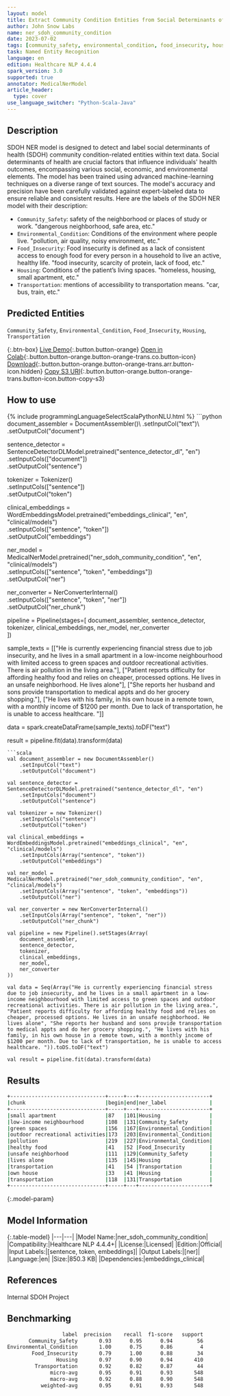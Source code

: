 ```yaml
---
layout: model
title: Extract Community Condition Entities from Social Determinants of Health Texts
author: John Snow Labs
name: ner_sdoh_community_condition
date: 2023-07-02
tags: [community_safety, environmental_condition, food_insecurity, housing, transportation, sdoh, socal_determinants, en, licensed, public_health]
task: Named Entity Recognition
language: en
edition: Healthcare NLP 4.4.4
spark_version: 3.0
supported: true
annotator: MedicalNerModel
article_header:
  type: cover
use_language_switcher: "Python-Scala-Java"
---
```


## Description

SDOH NER model is designed to detect and label social determinants of health (SDOH) community condition-related entities within text data. Social determinants of health are crucial factors that influence individuals' health outcomes, encompassing various social, economic, and environmental elements. 
The model has been trained using advanced machine-learning techniques on a diverse range of text sources. The model's accuracy and precision have been carefully validated against expert-labeled data to ensure reliable and consistent results. Here are the labels of the SDOH NER model with their description:

- `Community_Safety`: safety of the neighborhood or places of study or work. "dangerous neighborhood, safe area, etc."
- `Environmental_Condition`: Conditions of the environment where people live. "pollution, air quality, noisy environment, etc."
- `Food_Insecurity`: Food insecurity is defined as a lack of consistent access to enough food for every person in a household to live an active, healthy life. "food insecurity, scarcity of protein, lack of food, etc."
- `Housing`: Conditions of the patient’s living spaces. "homeless, housing, small apartment, etc."
- `Transportation`: mentions of accessibility to transportation means. "car, bus, train, etc."

## Predicted Entities

`Community_Safety`, `Environmental_Condition`, `Food_Insecurity`, `Housing`, `Transportation`

{:.btn-box}
[Live Demo](https://demo.johnsnowlabs.com/healthcare/SDOH/){:.button.button-orange}
[Open in Colab](https://colab.research.google.com/github/JohnSnowLabs/spark-nlp-workshop/blob/master/healthcare-nlp/27.0.Social_Determinant_of_Health_Models.ipynb){:.button.button-orange.button-orange-trans.co.button-icon}
[Download](https://s3.amazonaws.com/auxdata.johnsnowlabs.com/clinical/models/ner_sdoh_community_condition_en_4.4.4_3.0_1688319669350.zip){:.button.button-orange.button-orange-trans.arr.button-icon.hidden}
[Copy S3 URI](s3://auxdata.johnsnowlabs.com/clinical/models/ner_sdoh_community_condition_en_4.4.4_3.0_1688319669350.zip){:.button.button-orange.button-orange-trans.button-icon.button-copy-s3}

## How to use



<div class="tabs-box" markdown="1">
{% include programmingLanguageSelectScalaPythonNLU.html %}
```python
document_assembler = DocumentAssembler()\
    .setInputCol("text")\
    .setOutputCol("document")

sentence_detector = SentenceDetectorDLModel.pretrained("sentence_detector_dl", "en")\
    .setInputCols(["document"])\
    .setOutputCol("sentence")

tokenizer = Tokenizer()\
    .setInputCols(["sentence"])\
    .setOutputCol("token")

clinical_embeddings = WordEmbeddingsModel.pretrained("embeddings_clinical", "en", "clinical/models")\
    .setInputCols(["sentence", "token"])\
    .setOutputCol("embeddings")

ner_model = MedicalNerModel.pretrained("ner_sdoh_community_condition", "en", "clinical/models")\
    .setInputCols(["sentence", "token", "embeddings"])\
    .setOutputCol("ner")

ner_converter = NerConverterInternal()\
    .setInputCols(["sentence", "token", "ner"])\
    .setOutputCol("ner_chunk")

pipeline = Pipeline(stages=[
    document_assembler, 
    sentence_detector,
    tokenizer,
    clinical_embeddings,
    ner_model,
    ner_converter   
    ])

sample_texts = [["He is currently experiencing financial stress due to job insecurity, and he lives in a small apartment in a low-income neighbourhood with limited access to green spaces and outdoor recreational activities. There is air pollution in the living area."], ["Patient reports difficulty for affording healthy food and relies on cheaper, processed options. He lives in an unsafe neighborhood. He lives alone"], ["She reports her husband and sons provide transportation to medical appts and do her grocery shopping."], ["He lives with his family, in his own house in a remote town, with a monthly income of $1200 per month. Due to lack of transportation, he is unable to access healthcare. "]]
             
data = spark.createDataFrame(sample_texts).toDF("text")

result = pipeline.fit(data).transform(data)
```
```scala
val document_assembler = new DocumentAssembler()
    .setInputCol("text")
    .setOutputCol("document")

val sentence_detector = SentenceDetectorDLModel.pretrained("sentence_detector_dl", "en")
    .setInputCols("document")
    .setOutputCol("sentence")

val tokenizer = new Tokenizer()
    .setInputCols("sentence")
    .setOutputCol("token")

val clinical_embeddings = WordEmbeddingsModel.pretrained("embeddings_clinical", "en", "clinical/models")
    .setInputCols(Array("sentence", "token"))
    .setOutputCol("embeddings")

val ner_model = MedicalNerModel.pretrained("ner_sdoh_community_condition", "en", "clinical/models")
    .setInputCols(Array("sentence", "token", "embeddings"))
    .setOutputCol("ner")

val ner_converter = new NerConverterInternal()
    .setInputCols(Array("sentence", "token", "ner"))
    .setOutputCol("ner_chunk")

val pipeline = new Pipeline().setStages(Array(
    document_assembler, 
    sentence_detector,
    tokenizer,
    clinical_embeddings,
    ner_model,
    ner_converter   
))

val data = Seq(Array("He is currently experiencing financial stress due to job insecurity, and he lives in a small apartment in a low-income neighbourhood with limited access to green spaces and outdoor recreational activities. There is air pollution in the living area.", "Patient reports difficulty for affording healthy food and relies on cheaper, processed options. He lives in an unsafe neighborhood. He lives alone", "She reports her husband and sons provide transportation to medical appts and do her grocery shopping.", "He lives with his family, in his own house in a remote town, with a monthly income of $1200 per month. Due to lack of transportation, he is unable to access healthcare. ")).toDS.toDF("text")

val result = pipeline.fit(data).transform(data)
```
</div>

## Results

```bash
+-------------------------------+-----+---+-----------------------+
|chunk                          |begin|end|ner_label              |
+-------------------------------+-----+---+-----------------------+
|small apartment                |87   |101|Housing                |
|low-income neighbourhood       |108  |131|Community_Safety       |
|green spaces                   |156  |167|Environmental_Condition|
|outdoor recreational activities|173  |203|Environmental_Condition|
|pollution                      |219  |227|Environmental_Condition|
|healthy food                   |41   |52 |Food_Insecurity        |
|unsafe neighborhood            |111  |129|Community_Safety       |
|lives alone                    |135  |145|Housing                |
|transportation                 |41   |54 |Transportation         |
|own house                      |33   |41 |Housing                |
|transportation                 |118  |131|Transportation         |
+-------------------------------+-----+---+-----------------------+

```

{:.model-param}
## Model Information

{:.table-model}
|---|---|
|Model Name:|ner_sdoh_community_condition|
|Compatibility:|Healthcare NLP 4.4.4+|
|License:|Licensed|
|Edition:|Official|
|Input Labels:|[sentence, token, embeddings]|
|Output Labels:|[ner]|
|Language:|en|
|Size:|850.3 KB|
|Dependencies:|embeddings_clinical|

## References

Internal SDOH Project

## Benchmarking

```bash
                  label  precision    recall  f1-score   support
       Community_Safety       0.93      0.95      0.94        56
Environmental_Condition       1.00      0.75      0.86         4
        Food_Insecurity       0.79      1.00      0.88        34
                Housing       0.97      0.90      0.94       410
         Transportation       0.92      0.82      0.87        44
              micro-avg       0.95      0.91      0.93       548
              macro-avg       0.92      0.88      0.90       548
           weighted-avg       0.95      0.91      0.93       548
```